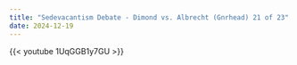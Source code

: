 ```yaml
---
title: "Sedevacantism Debate - Dimond vs. Albrecht (Gnrhead) 21 of 23"
date: 2024-12-19
---
```


{{< youtube 1UqGGB1y7GU >}}
